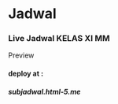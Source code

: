# Jadwal
<h3>Live Jadwal KELAS XI MM</h3>
<a href="subjadwal.html-5.me" target="_blank" style="text-decoration:none;">Preview</a>
<h4>deploy at : <h5>subjadwal.html-5.me</h5></h4>
